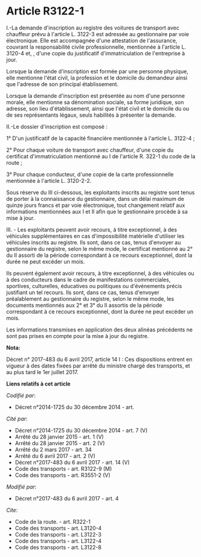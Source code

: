 # Article R3122-1

I.-La demande d'inscription au registre des voitures de transport avec chauffeur prévu à l'article L. 3122-3 est adressée au
gestionnaire par voie électronique. Elle est accompagnée d'une attestation de l'assurance, couvrant la responsabilité civile
professionnelle, mentionnée à l'article L. 3120-4 et, , d'une copie du justificatif d'immatriculation de l'entreprise à jour.

Lorsque la demande d'inscription est formée par une personne physique, elle mentionne l'état civil, la profession et le
domicile du demandeur ainsi que l'adresse de son principal établissement.

Lorsque la demande d'inscription est présentée au nom d'une personne morale, elle mentionne sa dénomination sociale, sa forme
juridique, son adresse, son lieu d'établissement, ainsi que l'état civil et le domicile du ou de ses représentants légaux,
seuls habilités à présenter la demande.

II.-Le dossier d'inscription est composé :

1° D'un justificatif de la capacité financière mentionnée à l'article L. 3122-4 ;

2° Pour chaque voiture de transport avec chauffeur, d'une copie du certificat d'immatriculation mentionné au I de l'article
R. 322-1 du code de la route ;

3° Pour chaque conducteur, d'une copie de la carte professionnelle mentionnée à l'article L. 3120-2-2.

Sous réserve du III ci-dessous, les exploitants inscrits au registre sont tenus de porter à la connaissance du gestionnaire,
dans un délai maximum de quinze jours francs et par voie électronique, tout changement relatif aux informations mentionnées
aux I et II afin que le gestionnaire procède à sa mise à jour.

III. - Les exploitants peuvent avoir recours, à titre exceptionnel, à des véhicules supplémentaires en cas d'impossibilité
matérielle d'utiliser les véhicules inscrits au registre. Ils sont, dans ce cas, tenus d'envoyer au gestionnaire du registre,
selon le même mode, le certificat mentionné au 2° du II assorti de la période correspondant à ce recours exceptionnel, dont
la durée ne peut excéder un mois.

Ils peuvent également avoir recours, à titre exceptionnel, à des véhicules ou à des conducteurs dans le cadre de
manifestations commerciales, sportives, culturelles, éducatives ou politiques ou d'événements précis justifiant un tel
recours. Ils sont, dans ce cas, tenus d'envoyer préalablement au gestionnaire du registre, selon le même mode, les documents
mentionnés aux 2° et 3° du II assortis de la période correspondant à ce recours exceptionnel, dont la durée ne peut excéder
un mois.

Les informations transmises en application des deux alinéas précédents ne sont pas prises en compte pour la mise à jour du
registre.

**Nota:**

Décret n° 2017-483 du 6 avril 2017, article 14 I : Ces dispositions entrent en vigueur à des dates fixées par arrêté du
ministre chargé des transports, et au plus tard le 1er juillet 2017.

**Liens relatifs à cet article**

_Codifié par_:

  - Décret n°2014-1725 du 30 décembre 2014 - art.

_Cité par_:

  - Décret n°2014-1725 du 30 décembre 2014 - art. 7 (V)
  - Arrêté du 28 janvier 2015 - art. 1 (V)
  - Arrêté du 28 janvier 2015 - art. 2 (V)
  - Arrêté du 2 mars 2017 - art. 34
  - Arrêté du 6 avril 2017 - art. 2 (V)
  - Décret n°2017-483 du 6 avril 2017 - art. 14 (V)
  - Code des transports - art. R3122-9 (M)
  - Code des transports - art. R3551-2 (V)

_Modifié par_:

  - Décret n°2017-483 du 6 avril 2017 - art. 4

_Cite_:

  - Code de la route. - art. R322-1
  - Code des transports - art. L3120-4
  - Code des transports - art. L3122-3
  - Code des transports - art. L3122-4
  - Code des transports - art. L3122-8
